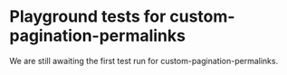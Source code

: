 # Playground tests for custom-pagination-permalinks
We are still awaiting the first test run for custom-pagination-permalinks.
